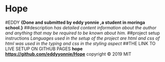 # Hope
#EDDY
**{Done and submitted by eddy yonnie ,a student in moringa school.}**
##description
*has detailed content information about the author and anything that may be required to be known about him.*
##project setup instructions
*Languages used in the setup of the project are html and css of html was used in the typing and css in the styling aspect*
##THE LINK TO LIVE SETUP ON GITHUB PAGES
**hope https://github.com/eddyyonnie/Hope**
copyright © 2019 MIT
